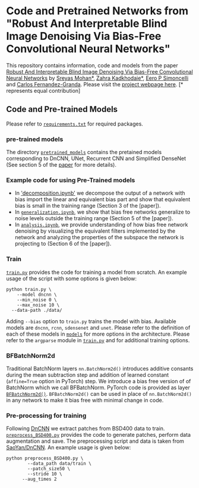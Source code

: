 # Code and Pretrained Networks from <br>"Robust And Interpretable Blind Image Denoising Via Bias-Free Convolutional Neural Networks"

This repository contains information, code and models from the paper [Robust And Interpretable Blind Image Denoising Via Bias-Free Convolutional Neural Networks](https://arxiv.org/abs/1906.05478) by [Sreyas Mohan*](https://sreyas-mohan.github.io), [Zahra Kadkhodaie*](https://www.linkedin.com/in/zahra-kadkhodaie-1b415680), [Eero P Simoncelli](https://www.cns.nyu.edu/~eero/) and [Carlos Fernandez-Granda](https://cims.nyu.edu/~cfgranda/). Please visit the [project webpage here](https://sreyas-mohan.github.io/DeepFreq/). [* represents equal contribution]

## Code and Pre-trained Models

Please refer to [`requirements.txt`](requirements.txt) for required packages. 

### pre-trained models
The directory [`pretrained_models`](pretrained_models) contains the pretained models corresponding to DnCNN, UNet, Recurrent CNN and Simplified DenseNet (See section 5 of the [paper](https://arxiv.org/pdf/1906.05478.pdf) for more details).

### Example code for using Pre-Trained models

* In ['decomposition.ipynb'](decomposition.ipynb) we decompose the output of a network with bias import the linear and equivalent bias part and show that equivalent bias is small in the training range (Section 3 of the [paper]).
* In [`generalization.ipynb`](generalization.ipynb), we show that bias free networks generalize to noise levels outside the training range (Section 5 of the [paper]).
* In [`analysis.ipynb`](analysis.ipynb), we provide understanding of how bias free network denoising by visualizing the equivalent filters implemented by the network and analyzing the properties of the subspace the network is projecting to (Section 6 of the [paper]).

### Train

[`train.py`](train.py) provides the code for training a model from scratch. An example usage of the script with some options is given below:

```shell
python train.py \
	--model dncnn \
	--min_noise 0 \
	--max_noise 10 \
  --data-path ./data/
```

Adding `--bias` option to `train.py` trains the model with bias. Available models are `dncnn`, `rcnn`, `sdensenet` and `unet`. Please refer to the definition of each of these models in [`models`](models) for more options in the architecture. Please refer to the `argparse` module in [`train.py`](train.py) and for additional training options. 

### BFBatchNorm2d

Traditional BatchNorm layers `nn.BatchNorm2d()` introduces additive consants during the mean subtraction step and addition of learned constant (`affine=True` option in PyTorch) step. We introduce a bias free version of of BatchNorm which we call BFBatchNorm. PyTorch code is provided as layer [`BFBatchNorm2d()`](models/BFBatchNorm2d.py). `BFBatchNorm2d()` can be used in place of `nn.BatchNorm2d()` in any network to make it bias free with minimal change in code. 

### Pre-processing for training

Following [DnCNN](https://arxiv.org/abs/1608.03981) we extract patches from BSD400 data to train. 
 [`preprocess_BSD400.py`](`scripts/preprocess_BSD400.py`) provides the code to generate patches, perform data augmentation and save. The preprocessing script and data is taken from [SaoYan/DnCNN](https://github.com/SaoYan/DnCNN-PyTorch). An example usage is given below:
```shell
python preprocess_BSD400.py \
    	--data_path data/train \
    	--patch_size50 \
	    --stride 10 \
   	  --aug_times 2
```

